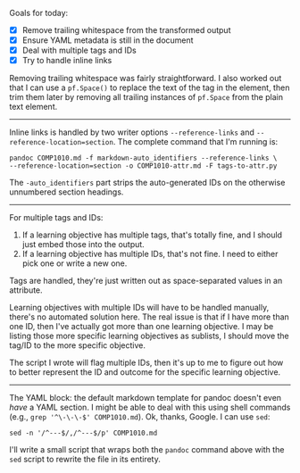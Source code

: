 Goals for today:

* [X] Remove trailing whitespace from the transformed output
* [X] Ensure YAML metadata is still in the document
* [X] Deal with multiple tags and IDs
* [X] Try to handle inline links

Removing trailing whitespace was fairly straightforward. I also worked out that
I can use a `pf.Space()` to replace the text of the tag in the element, then
trim them later by removing all trailing instances of `pf.Space` from the plain
text element.

---

Inline links is handled by two writer options `--reference-links` and
`--reference-location=section`. The complete command that I'm running is:

    pandoc COMP1010.md -f markdown-auto_identifiers --reference-links \
    --reference-location=section -o COMP1010-attr.md -F tags-to-attr.py

The `-auto_identifiers` part strips the auto-generated IDs on the otherwise
unnumbered section headings.

---

For multiple tags and IDs:

1. If a learning objective has multiple tags, that's totally fine, and I should
   just embed those into the output.
2. If a learning objective has multiple IDs, that's not fine. I need to either
   pick one or write a new one.
   
Tags are handled, they're just written out as space-separated values in an
attribute.

Learning objectives with multiple IDs will have to be handled manually, there's
no automated solution here. The real issue is that if I have more than one ID,
then I've actually got more than one learning objective. I may be listing those
more specific learning objectives as sublists, I should move the tag/ID to the
more specific objective.

The script I wrote will flag multiple IDs, then it's up to me to figure out how
to better represent the ID and outcome for the specific learning objective.

---

The YAML block: the default markdown template for pandoc doesn't even *have* a
YAML section. I might be able to deal with this using shell commands (e.g.,
`grep '^\-\-\-$' COMP1010.md`). Ok, thanks, Google. I can use `sed`:

    sed -n '/^---$/,/^---$/p' COMP1010.md

I'll write a small script that wraps both the `pandoc` command above with the
`sed` script to rewrite the file in its entirety.

